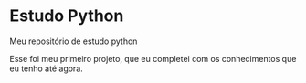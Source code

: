 # Estudo Python
 Meu repositório de estudo python

Esse foi meu primeiro projeto, que eu completei com os conhecimentos que eu tenho até agora.
